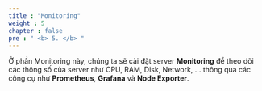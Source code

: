```yaml
---
title : "Monitoring"
weight : 5 
chapter : false
pre : " <b> 5. </b> "
---
```


Ở phần Monitoring này, chúng ta sẽ cài đặt server **Monitoring** để theo dõi các thông số của server như CPU, RAM, Disk, Network, ... thông qua các công cụ như **Prometheus**, **Grafana** và **Node Exporter**.


